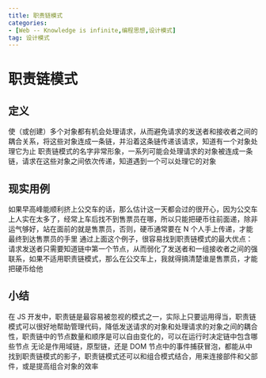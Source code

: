 ```yaml
---
title: 职责链模式
categories: 
- [Web -- Knowledge is infinite,编程思想,设计模式]
tag: 设计模式
---
```

# 职责链模式
## 定义
使（或创建）多个对象都有机会处理请求，从而避免请求的发送者和接收者之间的耦合关系，将这些对象连成一条链，并沿着这条链传递该请求，知道有一个对象处理它为止
职责链模式的名字非常形象，一系列可能会处理请求的对象被连成一条链，请求在这些对象之间依次传递，知道遇到一个可以处理它的对象
## 现实用例
如果早高峰能顺利挤上公交车的话，那么估计这一天都会过的很开心，因为公交车上人实在太多了，经常上车后找不到售票员在哪，所以只能把硬币往前面递，除非运气够好，站在面前的就是售票员，否则，硬币通常要在 N 个人手上传递，才能最终到达售票员的手里
通过上面这个例子，很容易找到职责链模式的最大优点：请求发送者只需要知道链中第一个节点，从而弱化了发送者和一组接收者之间的强联系，如果不适用职责链模式，那么在公交车上，我就得搞清楚谁是售票员，才能把硬币给他
## 小结
在 JS 开发中，职责链是最容易被忽视的模式之一，实际上只要运用得当，职责链模式可以很好地帮助管理代码，降低发送请求的对象和处理请求的对象之间的耦合性，职责链中的节点数量和顺序是可以自由变化的，可以在运行时决定链中包含哪些节点
无论是作用域链，原型链，还是 DOM 节点中的事件捕获冒泡，都能从中找到职责链模式的影子，职责链模式还可以和组合模式结合，用来连接部件和父部件，或是提高组合对象的效率


